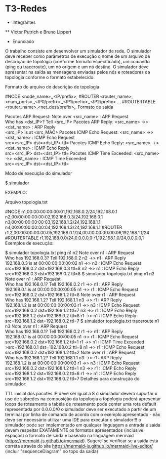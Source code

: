 # T3-Redes

* Integrantes
 
** Victor Putrich e Bruno Lippert

* Enunciado

O trabalho consiste em desenvolver um simulador de rede. O simulador deve receber como parâmetros de execução o nome de um arquivo de descrição de topologia (conforme formato especificado), um comando (ping ou traceroute), um nó origem e um nó destino. O simulador deve apresentar na saída as mensagens enviadas pelos nós e roteadores da topologia conforme o formato estabelecido.

Formato do arquivo de descrição de topologia

#NODE
<node_name>,<MAC>,<IP/prefix>,<gateway>
#ROUTER
<router_name>,<num_ports>,<MAC0>,<IP0/prefix>,<MAC1>,<IP1/prefix>,<MAC2>,<IP2/prefix> …
#ROUTERTABLE
<router_name>,<net_dest/prefix>,<nexthop>,<port>
Formato de saída

Pacotes ARP Request: Note over <src_name> : ARP Request<br/>Who has <dst_IP>? Tell <src_IP>
Pacotes ARP Reply: <src_name> ->> <dst_name> : ARP Reply<br/><src_IP> is at <src_MAC>
Pacotes ICMP Echo Request: <src_name> ->> <dst_name> : ICMP Echo Request<br/>src=<src_IP> dst=<dst_IP> ttl=<TTL>
Pacotes ICMP Echo Reply: <src_name> ->> <dst_name> : ICMP Echo Reply<br/>src=<src_IP> dst=<dst_IP> ttl=<TTL>
Pacotes ICMP Time Exceeded: <src_name> ->> <dst_name> : ICMP Time Exceeded<br/>src=<src_IP> dst=<dst_IP> ttl=<TTL>

Modo de execução do simulador

$ simulador <topologia> <comando> <origem> <destino>

EXEMPLO:

Arquivo topologia.txt

#NODE
n1,00:00:00:00:00:01,192.168.0.2/24,192.168.0.1
n2,00:00:00:00:00:02,192.168.0.3/24,192.168.0.1
n3,00:00:00:00:00:03,192.168.1.2/24,192.168.1.1
n4,00:00:00:00:00:04,192.168.1.3/24,192.168.1.1
#ROUTER
r1,2,00:00:00:00:00:05,192.168.0.1/24,00:00:00:00:00:06,192.168.1.1/24
#ROUTERTABLE
r1,192.168.0.0/24,0.0.0.0,0
r1,192.168.1.0/24,0.0.0.0,1
Exemplos de execução:

$ simulador topologia.txt ping n1 n2
Note over n1 : ARP Request<br/>Who has 192.168.0.3? Tell 192.168.0.2
n2 ->> n1 : ARP Reply<br/>192.168.0.3 is at 00:00:00:00:00:02
n1 ->> n2 : ICMP Echo Request<br/>src=192.168.0.2 dst=192.168.0.3 ttl=8
n2 ->> n1 : ICMP Echo Reply<br/>src=192.168.0.3 dst=192.168.0.2 ttl=8
$ simulador topologia.txt ping n1 n3
Note over n1 : ARP Request<br/>Who has 192.168.0.1? Tell 192.168.0.2
r1 ->> n1 : ARP Reply<br/>192.168.0.1 is at 00:00:00:00:00:05
n1 ->> r1 : ICMP Echo Request<br/>src=192.168.0.2 dst=192.168.1.2 ttl=8
Note over r1 : ARP Request<br/>Who has 192.168.1.2? Tell 192.168.1.1
n3 ->> r1 : ARP Reply<br/>192.168.1.2 is at 00:00:00:00:00:03
r1 ->> n3 : ICMP Echo Request<br/>src=192.168.0.2 dst=192.168.1.2 ttl=7
n3 ->> r1 : ICMP Echo Reply<br/>src=192.168.1.2 dst=192.168.0.2 ttl=8
r1 ->> n1 : ICMP Echo Reply<br/>src=192.168.1.2 dst=192.168.0.2 ttl=7
$ simulador topologia.txt traceroute n1 n3
Note over n1 : ARP Request<br/>Who has 192.168.0.1? Tell 192.168.0.2
r1 ->> n1 : ARP Reply<br/>192.168.0.1 is at 00:00:00:00:00:05
n1 ->> r1 : ICMP Echo Request<br/>src=192.168.0.2 dst=192.168.1.2 ttl=1
r1 ->> n1 : ICMP Time Exceeded<br/>>src=192.168.0.1 dst=192.168.0.2 ttl=8
n1 ->> r1 : ICMP Echo Request<br/>src=192.168.0.2 dst=192.168.1.2 ttl=2
Note over r1 : ARP Request<br/>Who has 192.168.1.2? Tell 192.168.1.1
n3 ->> r1 : ARP Reply<br/>192.168.1.2 is at 00:00:00:00:00:03
r1 ->> n3 : ICMP Echo Request<br/>src=192.168.0.2 dst=192.168.1.2 ttl=1
n3 ->> r1 : ICMP Echo Reply<br/>src=192.168.1.2 dst=192.168.0.2 ttl=8
r1 ->> n1 : ICMP Echo Reply<br/>src=192.168.1.2 dst=192.168.0.2 ttl=7
Detalhes para construção do simulador:

TTL inicial dos pacotes IP deve ser igual a 8
o simulador deverá suportar o uso de subredes na composição da topologia
a topologia poderá apresentar loops de roteamento
a tabela de roteamento pode conter uma rota default representada por 0.0.0.0/0
o simulador deve ser executado a partir de um terminal por linha de comando de acordo com o exemplo apresentado - não deve ser necessário utilizar uma IDE para executar o simulador!!!
o simulador pode ser implementado em qualquer linguagem
a entrada e saída devem respeitar EXATAMENTE os formatos apresentados (inclusive espaços)
o formato de saída é baseado na linguagem mermaid (https://mermaid-js.github.io/mermaid). Sugere-se verificar se a saída está correta através do site https://mermaid-js.github.io/mermaid-live-editor/ (incluir "sequenceDiagram" no topo da saída)
